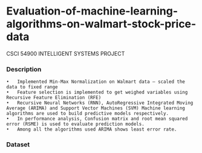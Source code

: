 # Evaluation-of-machine-learning-algorithms-on-walmart-stock-price-data
CSCI 54900 INTELLIGENT SYSTEMS PROJECT

### Description
```
•	Implemented Min-Max Normalization on Walmart data – scaled the data to fixed range
•	Feature selection is implemented to get weighed variables using Recursive Feature Elimination (RFE)
•	Recursive Neural Networks (RNN), AutoRegressive Integrated Moving Average (ARIMA) and Support Vector Machines (SVM) Machine learning algorithms are used to build predictive models respectively.
•	In performance analysis, Confusion matrix and root mean squared error (RSME) is used to evaluate prediction models.
•	Among all the algorithms used ARIMA shows least error rate.
```
### Dataset
```

```
